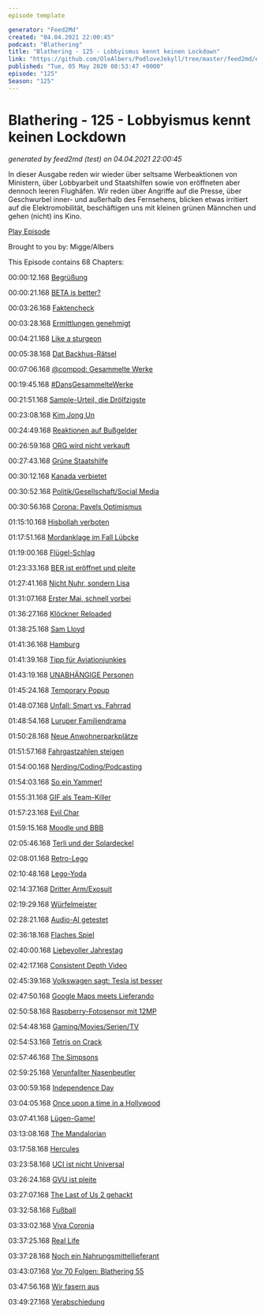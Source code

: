 ```yaml
---
episode template

generator: "Feed2Md"
created: "04.04.2021 22:00:45"
podcast: "Blathering"
title: "Blathering - 125 - Lobbyismus kennt keinen Lockdown"
link: "https://github.com/OleAlbers/PodloveJekyll/tree/master/feed2md/example/export/seasons/5/2020/5/Blathering - 125 - Lobbyismus kennt keinen Lockdown.md"
published: "Tue, 05 May 2020 08:53:47 +0000"
episode: "125"
Season: "125"
---
```


# Blathering - 125 - Lobbyismus kennt keinen Lockdown
_generated by feed2md (test) on 04.04.2021 22:00:45_

In dieser Ausgabe reden wir wieder über seltsame Werbeaktionen von Ministern, über Lobbyarbeit und Staatshilfen sowie von eröffneten aber dennoch leeren Flughäfen. Wir reden über Angriffe auf die Presse, über Geschwurbel inner- und außerhalb des Fernsehens, blicken etwas irritiert auf die Elektromobilität, beschäftigen uns mit kleinen grünen Männchen und gehen (nicht) ins Kino.

[Play Episode](https://www.blathering.de/podlove/file/1218/s/feed/c/mp3/blathering_125.mp3)

Brought to you by: Migge/Albers

This Episode contains 68 Chapters:


00:00:12.168 [Begrüßung]()

00:00:21.168 [BETA is better?](https://doku.studio-link.de/standalone/installation-standalone-beta.html)

00:03:26.168 [Faktencheck]()

00:03:28.168 [Ermittlungen genehmigt](https://www.tagesschau.de/ausland/bolsonaro-ermittlungen-101.html)

00:04:21.168 [Like a sturgeon](https://twitter.com/stammtischphilo/status/1255109363754315778)

00:05:38.168 [Dat Backhus-Rätsel](https://twitter.com/blathering_pod/status/1255475687760236551)

00:07:06.168 [@compod: Gesammelte Werke](https://twitter.com/search?q=(from%3Acompod)%20(%40blathering_pod)%20until%3A2020-05-05%20since%3A2020-04-28&src=typed_query&f=live)

00:19:45.168 [#DansGesammelteWerke](https://twitter.com/search?q=(from%3Aevildanwallace)%20(%40blathering_pod)%20until%3A2020-05-05%20since%3A2020-04-28&src=typed_query&f=live)

00:21:51.168 [Sample-Urteil, die Drölfzigste](https://www.tagesschau.de/inland/sampling-bgh-101.html)

00:23:08.168 [Kim Jong Un](https://www.tagesschau.de/ausland/kim-jong-un-169.html)

00:24:49.168 [Reaktionen auf Bußgelder](https://www.wiwo.de/unternehmen/auto/einkommensabhaengige-bussgelder-vor-dem-gesetz-sind-alle-gleich-auch-vor-der-stvo/14909264.html)

00:26:59.168 [ORG wird nicht verkauft](https://twitter.com/EFF/status/1256053946289774594)

00:27:43.168 [Grüne Staatshilfe](https://twitter.com/MairJulian/status/1256531523311976448)

00:30:12.168 [Kanada verbietet](https://www.tagesschau.de/ausland/kanada-waffengesetz-101.html)

00:30:52.168 [Politik/Gesellschaft/Social Media]()

00:30:56.168 [Corona: Pavels Optimismus](https://threadreaderapp.com/thread/1256398800597417986.html)

01:15:10.168 [Hisbollah verboten](https://taz.de/Betaetigungsverbot-fuer-Terrorgruppe/!5682237/)

01:17:51.168 [Mordanklage im Fall Lübcke](https://www.kuechenstud.io/lagedernation/2020/04/30/ldn187-corona-update-feedback-schulen-und-fernunterrichtgenehmigung-berliner-flughafen-luebcke-mord/?t=1%3A29%3A32)

01:19:00.168 [Flügel-Schlag](https://www.deutschlandfunk.de/der-tag-herr-hoecke-ist-die-mitte-der-partei.3415.de.html?dram:article_id=475773)

01:23:33.168 [BER ist eröffnet und pleite](https://wochendaemmerung.de/die-sendung-mit-raps-und-ruebe/?t=1%3A02%3A37)

01:27:41.168 [Nicht Nuhr, sondern Lisa](https://twitter.com/SonjaThomaser/status/1256175771602825216)

01:31:07.168 [Erster Mai, schnell vorbei](https://www.tagesspiegel.de/berlin/heute-show-team-in-berlin-attackiert-keine-haftbefehle-nach-angriff-auf-journalisten-aber-staatsschutz-ermittelt/25795208.html)

01:36:27.168 [Klöckner Reloaded](https://twitter.com/Tagesspiegel/status/1256665333554962434)

01:38:25.168 [Sam Lloyd](https://twitter.com/DEADLINE/status/1256379641490624512)

01:41:36.168 [Hamburg]()

01:41:39.168 [Tipp für Aviationjunkies](https://twitter.com/stammtischphilo/status/1255924015291654145)

01:43:19.168 [UNABHÄNGIGE Personen](https://twitter.com/stammtischphilo/status/1256596131670302731)

01:45:24.168 [Temporary Popup](http://web.archive.org/web/20200504074238/https://www.nahverkehrhamburg.de/hamburg-hat-einen-ersten-popup-radweg-aber-nur-bis-heute-abend-14804/)

01:48:07.168 [Unfall: Smart vs. Fahrrad](https://hamburg1.de/nachrichten/44684/Schwerer_Fahrradunfall_in_Harvestehude.html)

01:48:54.168 [Luruper Familiendrama](https://hamburg1.de/nachrichten/44735/Familiendrama_in_Lurup.html)

01:50:28.168 [Neue Anwohnerparkplätze](https://hamburg1.de/nachrichten/rubrik/10133/Verkehr.html)

01:51:57.168 [Fahrgastzahlen steigen](https://hamburg1.de/nachrichten/44709/Fahrgastzahlen_steigen_leicht.html)

01:54:00.168 [Nerding/Coding/Podcasting]()

01:54:03.168 [So ein Yammer!](https://twitter.com/stammtischphilo/status/1255028203065835521)

01:55:31.168 [GIF als Team-Killer](https://www.zdnet.de/88379168/microsoft-teams-gif-dateien-erlauben-account-hijacking/)

01:57:23.168 [Evil Char](https://www.zdnet.de/88379089/textbombe-bestimmte-zeichen-in-benachrichtigungen-lassen-iphones-abstuerzen/)

01:59:15.168 [Moodle und BBB](https://de.wikipedia.org/wiki/BigBlueButton)

02:05:46.168 [Terli und der Solardeckel](https://twitter.com/TerliWetter/status/1256151367070121984)

02:08:01.168 [Retro-Lego](https://twitter.com/tmigge/status/1255730183442702338)

02:10:48.168 [Lego-Yoda](https://twitter.com/tmigge/status/1256300572954804225)

02:14:37.168 [Dritter Arm/Exosuit](https://twitter.com/mashable/status/1256822545774452736)

02:19:29.168 [Würfelmeister](https://www.youtube.com/watch?v=eOSOBfz_BZc)

02:28:21.168 [Audio-AI getestet](https://twitter.com/stammtischphilo/status/1255433571025764352)

02:36:18.168 [Flaches Spiel](https://twitter.com/stammtischphilo/status/1257279737275322371)

02:40:00.168 [Liebevoller Jahrestag](https://www.heise.de/newsticker/meldung/Vor-20-Jahren-Ein-verliebter-Wurm-umrundet-die-Welt-4713566.html)

02:42:17.168 [Consistent Depth Video](https://roxanneluo.github.io/Consistent-Video-Depth-Estimation/)

02:45:39.168 [Volkswagen sagt: Tesla ist besser](https://www.golem.de/news/fahrzeugsoftware-vw-chef-gesteht-tesla-mehr-kompetenz-zu-2004-148125.html)

02:47:50.168 [Google Maps meets Lieferando](https://www.golem.de/news/google-essensbestellung-direkt-aus-google-suche-und-maps-moeglich-2004-148161.html)

02:50:58.168 [Raspberry-Fotosensor mit 12MP](https://www.golem.de/news/bastelrechner-raspberry-pi-mit-neuem-zubehoer-zur-digitalkamera-2004-148203.html)

02:54:48.168 [Gaming/Movies/Serien/TV]()

02:54:53.168 [Tetris on Crack](https://twitter.com/stammtischphilo/status/1255261180664459264)

02:57:46.168 [The Simpsons](https://de.wikipedia.org/wiki/Die_Simpsons_%E2%80%93_Der_Film)

02:59:25.168 [Verunfallter Nasenbeutler](https://twitter.com/stammtischphilo/status/1255510851219529730)

03:00:59.168 [Independence Day](https://de.wikipedia.org/wiki/Independence_Day_(1996))

03:04:05.168 [Once upon a time in a Hollywood](https://de.wikipedia.org/wiki/Once_Upon_a_Time_in_Hollywood)

03:07:41.168 [Lügen-Game!](https://twitter.com/stammtischphilo/status/1256976476198637571)

03:13:08.168 [The Mandalorian](https://www.cbr.com/the-mandalorian-season-finale-terminator-2-nod/)

03:17:58.168 [Hercules](https://de.wikipedia.org/wiki/Hercules_(1997)#Synchronisation)

03:23:58.168 [UCI ist nicht Universal](https://www.golem.de/news/oscars-das-kino-hat-den-kulturkampf-gegen-streaming-verloren-2004-148169.html)

03:26:24.168 [GVU ist pleite](https://www.golem.de/news/urheberrecht-die-gvu-ist-insolvent-2004-148200.html)

03:27:07.168 [The Last of Us 2 gehackt](https://www.golem.de/news/naughty-dog-spoiler-und-sperren-rund-um-the-last-of-us-2-2005-148234.html)

03:32:58.168 [Fußball]()

03:33:02.168 [Viva Coronia](https://www.spiegel.de/sport/fussball/mehrere-corona-infizierte-beim-1-fc-koeln-a-ddab7f35-f29e-48bb-aeda-4f7557a299e7)

03:37:25.168 [Real Life]()

03:37:28.168 [Noch ein Nahrungsmittellieferant](https://twitter.com/stammtischphilo/status/1257253457947484160)

03:43:07.168 [Vor 70 Folgen: Blathering 55](https://www.blathering.de/2018/07/blathering-055-land-unter/)

03:47:56.168 [Wir fasern aus]()

03:49:27.168 [Verabschiedung]()


